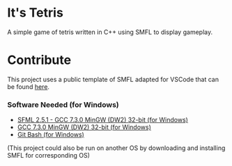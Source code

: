 # It's Tetris  
A simple game of tetris written in C++ using SMFL to display gameplay.  
  

  
  
# Contribute  
This project uses a public template of SMFL adapted for VSCode that can be found [here](https://github.com/andrew-r-king/sfml-vscode-boilerplate).  
  
  
### Software Needed (for Windows)
- [SFML 2.5.1 - GCC 7.3.0 MinGW (DW2) 32-bit (for Windows)](https://www.sfml-dev.org/files/SFML-2.5.1-windows-gcc-7.3.0-mingw-32-bit.zip)
- [GCC 7.3.0 MinGW (DW2) 32-bit (for Windows)](https://sourceforge.net/projects/mingw-w64/files/Toolchains%20targetting%20Win32/Personal%20Builds/mingw-builds/7.3.0/threads-posix/dwarf/i686-7.3.0-release-posix-dwarf-rt_v5-rev0.7z/download)
- [Git Bash (for Windows) ](https://git-scm.com/downloads)

(This project could also be run on another OS by downloading and installing SMFL for corresponding OS)
